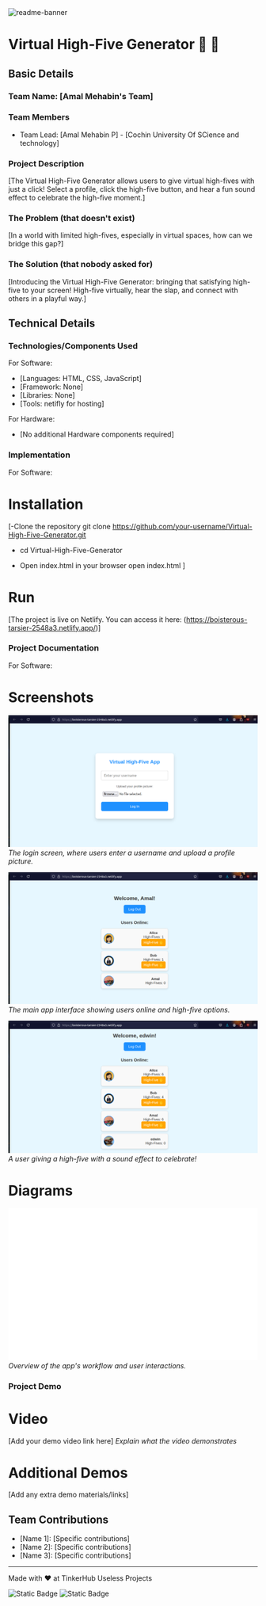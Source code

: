 <img width="1280" alt="readme-banner" src="https://github.com/user-attachments/assets/35332e92-44cb-425b-9dff-27bcf1023c6c">

# Virtual High-Five Generator 🎉 🎯


## Basic Details
### Team Name: [Amal Mehabin's Team]


### Team Members
- Team Lead: [Amal Mehabin P] - [Cochin University Of SCience and technology]


### Project Description
[The Virtual High-Five Generator allows users to give virtual high-fives with just a click! Select a profile, click the high-five button, and hear a fun sound effect to celebrate the high-five moment.]

### The Problem (that doesn't exist)
[In a world with limited high-fives, especially in virtual spaces, how can we bridge this gap?]

### The Solution (that nobody asked for)
[Introducing the Virtual High-Five Generator: bringing that satisfying high-five to your screen! High-five virtually, hear the slap, and connect with others in a playful way.]

## Technical Details
### Technologies/Components Used
For Software:
- [Languages: HTML, CSS, JavaScript]
- [Framework: None]
- [Libraries: None]
- [Tools: netifly for hosting]

For Hardware:
- [No additional Hardware components required]

### Implementation
For Software:
# Installation
[-Clone the repository
git clone https://github.com/your-username/Virtual-High-Five-Generator.git
- cd Virtual-High-Five-Generator

 - Open index.html in your browser
open index.html
]

# Run
[The project is live on Netlify. You can access it here: (https://boisterous-tarsier-2548a3.netlify.app/)]

### Project Documentation
For Software:

# Screenshots 
![Login Page](documentation/home_screen.png)
*The login screen, where users enter a username and upload a profile picture.*

![Main Interface](documentation/loginscreen1.png)
*The main app interface showing users online and high-five options.*

![High-Five Action](documentation/loginscreen2.png)
*A user giving a high-five with a sound effect to celebrate!*

# Diagrams
![Workflow](documentation/Virtual_High_Five_Workflow_Diagram.png)
*Overview of the app's workflow and user interactions.*


### Project Demo
# Video
[Add your demo video link here]
*Explain what the video demonstrates*

# Additional Demos
[Add any extra demo materials/links]

## Team Contributions
- [Name 1]: [Specific contributions]
- [Name 2]: [Specific contributions]
- [Name 3]: [Specific contributions]

---
Made with ❤️ at TinkerHub Useless Projects 

![Static Badge](https://img.shields.io/badge/TinkerHub-24?color=%23000000&link=https%3A%2F%2Fwww.tinkerhub.org%2F)
![Static Badge](https://img.shields.io/badge/UselessProject--24-24?link=https%3A%2F%2Fwww.tinkerhub.org%2Fevents%2FQ2Q1TQKX6Q%2FUseless%2520Projects)



